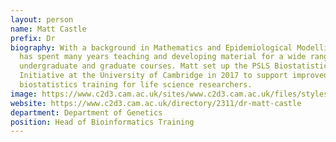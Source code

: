 ```yaml
---
layout: person
name: Matt Castle
prefix: Dr
biography: With a background in Mathematics and Epidemiological Modelling, Matt
  has spent many years teaching and developing material for a wide range of
  undergraduate and graduate courses. Matt set up the PSLS Biostatistics
  Initiative at the University of Cambridge in 2017 to support improved
  biostatistics training for life science researchers.
image: https://www.c2d3.cam.ac.uk/sites/www.c2d3.cam.ac.uk/files/styles/inline_image_260/public/civicrm/custom/matt_castle_2018_-_copy.jpg?itok=ULrplRmS
website: https://www.c2d3.cam.ac.uk/directory/2311/dr-matt-castle
department: Department of Genetics
position: Head of Bioinformatics Training
---
```

